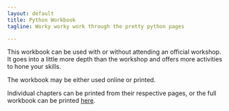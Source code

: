```yaml
---
layout: default
title: Python Workbook
tagline: Worky worky work through the pretty python pages

---
```


This workbook can be used with or without attending an official workshop. It goes into a little more depth than the workshop and offers more activities to hone your skills.

The workbook may be either used online or printed.

Individual chapters can be printed from their respective pages, or the full workbook can be printed [here](#).

